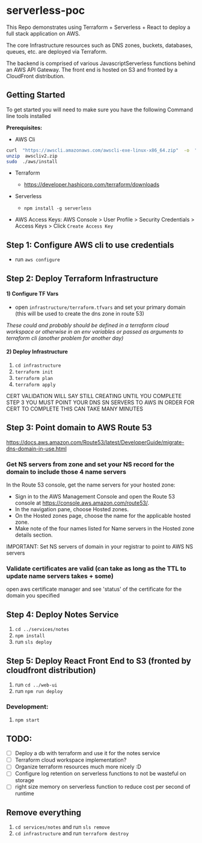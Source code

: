 
  

# serverless-poc

This Repo demonstrates using Terraform + Serverless + React to deploy a full stack application on AWS.

The core Infrastructure resources such as DNS zones, buckets, databases, queues, etc. are deployed via Terraform.

The backend is comprised of various JavascriptServerless functions behind an AWS API Gateway. The front end is hosted on S3 and fronted by a CloudFront distribution.

  

## Getting Started
To get started you will need to make sure you have the following Command line tools installed

**Prerequisites:**

- AWS Cli
```sh
curl  "https://awscli.amazonaws.com/awscli-exe-linux-x86_64.zip"  -o  "awscliv2.zip"
unzip  awscliv2.zip
sudo  ./aws/install
```
- Terraform
  - https://developer.hashicorp.com/terraform/downloads
- Serverless
  -  `npm install -g serverless`

 - AWS Access Keys:
AWS Console > User Profile > Security Credentials > Access Keys > Click `Create Access Key`

## Step 1: Configure AWS cli to use credentials
- run `aws configure`

## Step 2: Deploy Terraform Infrastructure
#### 1) Configure TF Vars
- open `infrastructure/terraform.tfvars` and set your primary domain (this will be used to create the dns zone in route 53)

*These could and probably should be defined in a terraform cloud workspace or otherwise in an env variables or passed as arguments to terraform cli (another problem for another day)*

#### 2) Deploy Infrastructure
1)  `cd infrastructure`
2)  `terraform init`
3)  `terraform plan`
4)  `terraform apply`

CERT VALIDATION WILL SAY STILL CREATING UNTIL YOU COMPLETE STEP 3
YOU MUST POINT YOUR DNS SN SERVERS TO AWS IN ORDER FOR CERT TO COMPLETE
THIS CAN TAKE MANY MINUTES

## Step 3: Point domain to AWS Route 53
https://docs.aws.amazon.com/Route53/latest/DeveloperGuide/migrate-dns-domain-in-use.html

### Get NS servers from zone and set your NS record for the domain to include those 4 name servers
In the Route 53 console, get the name servers for your hosted zone:
- Sign in to the AWS Management Console and open the Route 53 console at https://console.aws.amazon.com/route53/.
- In the navigation pane, choose Hosted zones.
- On the Hosted zones page, choose the name for the applicable hosted zone.
- Make note of the four names listed for Name servers in the Hosted zone details section.

IMPORTANT: Set NS servers of domain in your registrar to point to AWS NS servers

### Validate certificates are valid (can take as long as the TTL to update name servers takes + some)
open aws certificate manager and see 'status' of the certificate for the domain you specified

## Step 4: Deploy Notes Service
1)  `cd ../services/notes`
2)  `npm install`
3) run `sls deploy`

## Step 5: Deploy React Front End to S3 (fronted by cloudfront distribution)
1) run `cd ../web-ui`
2) run `npm run deploy`

### Development:
1)  `npm start`

## TODO:

- [ ] Deploy a db with terraform and use it for the notes service
- [ ] Terraform cloud workspace implementation?
- [ ] Organize terraform resources much more nicely :D
- [ ] Configure log retention on serverless functions to not be wasteful on storage
- [ ] right size memory on serverless function to reduce cost per second of runtime

## Remove everything
1) `cd services/notes` and run `sls remove`
2) `cd infrastructure` and run `terraform destroy`